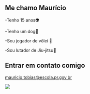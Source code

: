 ## Me chamo Maurício


-Tenho 15 anos👽

-Tenho um dog🐶

-Sou jogador de vôlei 🏐

-Sou lutador de Jiu-jitsu🥋

## Entrar em contato comigo

mauricio.tobias@escola.pr.gov.br

![](https://tenor.com/pt-BR/view/volleyball-dance-gif-27673312)
